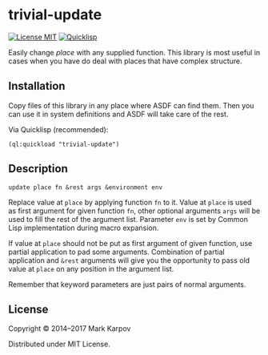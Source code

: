 # trivial-update

[![License MIT](https://img.shields.io/badge/license-MIT-green.svg)](http://opensource.org/licenses/MIT)
[![Quicklisp](http://quickdocs.org/badge/trivial-update.svg)](http://quickdocs.org/trivial-update/)

Easily change *place* with any supplied function. This library is most
useful in cases when you have do deal with places that have complex
structure.

## Installation

Copy files of this library in any place where ASDF can find them. Then you
can use it in system definitions and ASDF will take care of the rest.

Via Quicklisp (recommended):

```common-lisp
(ql:quickload "trivial-update")
```

## Description

`update place fn &rest args &environment env`

Replace value at `place` by applying function `fn` to it. Value at `place`
is used as first argument for given function `fn`, other optional arguments
`args` will be used to fill the rest of the argument list. Parameter `env`
is set by Common Lisp implementation during macro expansion.

If value at `place` should not be put as first argument of given function,
use partial application to pad some arguments. Combination of partial
application and `&rest` arguments will give you the opportunity to pass old
value at `place` on any position in the argument list.

Remember that keyword parameters are just pairs of normal arguments.

## License

Copyright © 2014–2017 Mark Karpov

Distributed under MIT License.
